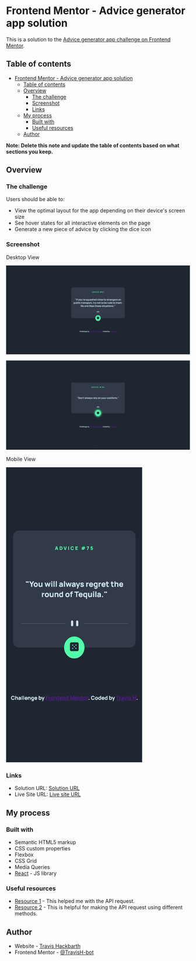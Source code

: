 # Frontend Mentor - Advice generator app solution

This is a solution to the [Advice generator app challenge on Frontend Mentor](https://www.frontendmentor.io/challenges/advice-generator-app-QdUG-13db). 

## Table of contents

- [Frontend Mentor - Advice generator app solution](#frontend-mentor---advice-generator-app-solution)
  - [Table of contents](#table-of-contents)
  - [Overview](#overview)
    - [The challenge](#the-challenge)
    - [Screenshot](#screenshot)
    - [Links](#links)
  - [My process](#my-process)
    - [Built with](#built-with)
    - [Useful resources](#useful-resources)
  - [Author](#author)


**Note: Delete this note and update the table of contents based on what sections you keep.**

## Overview

### The challenge

Users should be able to:

- View the optimal layout for the app depending on their device's screen size
- See hover states for all interactive elements on the page
- Generate a new piece of advice by clicking the dice icon


### Screenshot

Desktop View

![](./src/images/screenshots/advice-generator-app-one.png)

![](./src/images/screenshots/advice-generator-app-two.png)

Mobile View

![](./src/images/screenshots/advice-generator-app-three.png)



### Links

- Solution URL: [Solution URL](https://github.com/TravisH-bot/advice-generator-app)
- Live Site URL: [Live site URL](https://travish-bot.github.io/advice-generator-app/)

## My process

### Built with

- Semantic HTML5 markup
- CSS custom properties
- Flexbox
- CSS Grid
- Media Queries
- [React](https://reactjs.org/) - JS library


### Useful resources

- [Resource 1](https://api.adviceslip.com) - This helped me with the API request.
- [Resource 2](https://blog.logrocket.com/modern-api-data-fetching-methods-react/) - This is helpful for making the API request using different methods.


## Author

- Website - [Travis Hackbarth](https://travish-bot.github.io/My-Portfolio/)
- Frontend Mentor - [@TravisH-bot](https://www.frontendmentor.io/profile/TravisH-bot)


